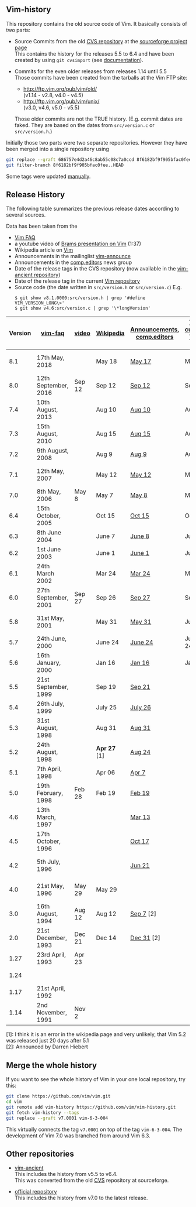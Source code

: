 Vim-history
-----------

This repository contains the old source code of Vim. It basically consists of two parts:

* Source Commits from the old [CVS repository][1] at the [sourceforge project page][2]  
  This contains the history for the releases 5.5 to 6.4 and have been created by using `git cvsimport` (see [documentation][3]).

* Commits for the even older releases from releases 1.14 until 5.5  
  Those commits have been created from the tarballs at the Vim FTP site:

  * <http://ftp.vim.org/pub/vim/old/>  
    (v1.14 - v2.8, v4.0 - v4.5)
  * <http://ftp.vim.org/pub/vim/unix/>  
    (v3.0, v4.6, v5.0 - v5.5)

  Those older commits are not the TRUE history.
  (E.g. commit dates are faked. They are based on the dates from `src/version.c` or `src/version.h`.)

Initially those two parts were two separate repositories. However they have been merged into a single repository using
```bash
git replace --graft 686757e4d2a46c8ab55c08c7a0ccd 8f6182bf9f905bfac0fee
git filter-branch 8f6182bf9f905bfac0fee..HEAD
```

Some tags were updated [manually][11].


Release History
---------------

The following table summarizes the previous release dates according to several sources.

Data has been taken from the

 * [Vim FAQ][4]
 * a youtube video of [Brams presentation on Vim][5] (1:37)
 * Wikipedia article on [Vim][6]
 * Announcements in the mailinglist [vim-announce][9]
 * Announcements in the [comp.editors][12] news group
 * Date of the release tags in the CVS repository (now available in the [vim-ancient repository][7])
 * Date of the release tag in the current [Vim repository][8]
 * Source code (the date written in `src/version.h` or `src/version.c`)  E.g.
   ```
   $ git show v8.1.0000:src/version.h | grep '#define VIM_VERSION_LONG\>'
   $ git show v4.6:src/version.c | grep '\*longVersion'
   ```

Version | [vim-faq][10] | [video][5] | [Wikipedia][6] | [Announcements][9],<br/>[comp.editors][12] | [Tags current][8],<br/>[Tags old][7] | Source code
|----|----------------------|--------|------------------|--------------------|---------|-------------
8.1  | 17th May, 2018       |        | May 18           | [May 17][38]       | May 17  | 2018 May 17
8.0  | 12th September, 2016 | Sep 12 | Sep 12           | [Sep 12][37]       | Sep 12  | 2016 Sep 12
7.4  | 10th August, 2013    |        | Aug 10           | [Aug 10][36]       | Aug 10  | 2013 Aug 10
7.3  | 15th August, 2010    |        | Aug 15           | [Aug 15][35]       | Aug 15  | 2010 Aug 15
7.2  | 9th August, 2008     |        | Aug 9            | [Aug 9][34]        | Aug 9   | 2008 Aug 9
7.1  | 12th May, 2007       |        | May 12           | [May 12][33]       | May 12  | 2007 May 12
7.0  | 8th May, 2006        | May 8  | May 7            | [May 8][32]        | May 7   | 2006 May 7
6.4  | 15th October, 2005   |        | Oct 15           | [Oct 15][31]       | Oct 15  | 2005 Oct 15
6.3  | 8th June 2004        |        | June 7           | [June 8][30]       | June 8  | 2004 June 7
6.2  | 1st June 2003        |        | June 1           | [June 1][29]       | June 2  | 2003 Jun 1
6.1  | 24th March 2002      |        | Mar 24           | [Mar 24][28]       | Mar 25  | 2002 Mar 24
6.0  | 27th September, 2001 | Sep 27 | Sep 26           | [Sep 27][27]       | Sep 27  | 2001 Sep 26
5.8  | 31st May, 2001       |        | May 31           | [May 31][26]       | June 5  | 2001 May 31
5.7  | 24th June, 2000      |        | June 24          | [June 24][25]      | June 24 | 2000 Jun 24
5.6  | 16th January, 2000   |        | Jan 16           | [Jan 16][24]       | Jan 17  | 2000 Jan 16
5.5  | 21st September, 1999 |        | Sep 19           | [Sep 21][23]       |         | 1999 Sep 19
5.4  | 26th July, 1999      |        | July 25          | [July 26][22]      |         | 1999 Jul 25
5.3  | 31st August, 1998    |        | Aug 31           | [Aug 31][21]       |         | 1998 Aug 30
5.2  | 24th August, 1998    |        | **Apr 27** \[1\] | [Aug 24][20]       |         | 1998 Aug 23
5.1  | 7th April, 1998      |        | Apr 06           | [Apr 7][19]        |         | 1998 Apr 7
5.0  | 19th February, 1998  | Feb 28 | Feb 19           | [Feb 19][18]       |         | 1998 Feb 19
4.6  | 13th March, 1997     |        |                  | [Mar 13][17]       |         | 1997 Mar 13
4.5  | 17th October, 1996   |        |                  | [Oct 17][13]       |         | 1996 Oct 12
4.2  | 5th July, 1996       |        |                  | [Jun 21][14]       |         | 1996 June 17
4.0  | 21st May, 1996       | May 29 | May 29           |                    |         | 1996 May 29
3.0  | 16th August, 1994    | Aug 12 | Aug 12           | [Sep 7][15] \[2\]  |         | 1994 Aug 12
2.0  | 21st December, 1993  | Dec 21 | Dec 14           | [Dec 31][16] \[2\] |         | 1993 Dec 14
1.27 | 23rd April, 1993     | Apr 23 |                  |                    |         | 1993 April 6
1.24 |                      |        |                  |                    |         | 5 Jan 1993
1.17 | 21st April, 1992     |        |                  |                    |         | 
1.14 | 2nd November, 1991   | Nov 2  |                  |                    |         | 

\[1\]: I think it is an error in the wikipedia page and very unlikely, that Vim 5.2 was released just 20 days after 5.1  
\[2\]: Announced by Darren Hiebert


Merge the whole history
-----------------------

If you want to see the whole history of Vim in your one local repository, try this:

```bash
git clone https://github.com/vim/vim.git
cd vim
git remote add vim-history https://github.com/vim/vim-history.git
git fetch vim-history --tags
git replace --graft v7.0001 vim-6-3-004
```

This virtually connects the tag `v7.0001` on top of the tag `vim-6-3-004`. The development of Vim 7.0 was branched from around Vim 6.3.


Other repositories
------------------

* [vim-ancient][7]  
  This includes the history from v5.5 to v6.4.  
  This was converted from the old [CVS][1] repository at sourceforge.

* [official repository][8]  
  This includes the history from v7.0 to the latest release.

[1]: https://sourceforge.net/p/vim/cvs/
[2]: https://sourceforge.net/p/vim/
[3]: https://sourceforge.net/p/forge/documentation/CVS/
[4]: https://github.com/chrisbra/vim_faq
[5]: https://www.youtube.com/watch?v=ayc_qpB-93o
[6]: https://en.wikipedia.org/wiki/Vim_(text_editor)#History
[7]: https://bitbucket.org/vim-mirror/vim-ancient
[8]: https://github.com/vim/vim
[9]: https://groups.yahoo.com/neo/groups/vimannounce/info
[10]: http://vimhelp.appspot.com/vim_faq.txt.html#faq-3.1
[11]: https://github.com/chrisbra/vim_faq/issues/8#issuecomment-419605586
[12]: https://groups.google.com/forum/#!forum/comp.editors
[13]: https://groups.google.com/d/msg/comp.editors/myQlVk5RvEQ/5yk_g2GM9EEJ
[14]: https://groups.google.com/d/msg/comp.editors/GjdHci-xBSw/Iq3kSrDJ36QJ
[15]: https://groups.google.com/d/msg/comp.editors/iSbQgMlWweU/bbPMSBcCkUsJ
[16]: https://groups.google.com/d/msg/comp.editors/9snlhebqQiA/KOi0VsDXUzYJ
[17]: https://groups.yahoo.com/neo/groups/vimannounce/conversations/messages/10
[18]: https://groups.yahoo.com/neo/groups/vimannounce/conversations/messages/26
[19]: https://groups.yahoo.com/neo/groups/vimannounce/conversations/messages/30
[20]: https://groups.yahoo.com/neo/groups/vimannounce/conversations/messages/34
[21]: https://groups.yahoo.com/neo/groups/vimannounce/conversations/messages/35
[22]: https://groups.yahoo.com/neo/groups/vimannounce/conversations/messages/49
[23]: https://groups.yahoo.com/neo/groups/vimannounce/conversations/messages/53
[24]: https://groups.yahoo.com/neo/groups/vimannounce/conversations/messages/59
[25]: https://groups.yahoo.com/neo/groups/vimannounce/conversations/messages/69
[26]: https://groups.yahoo.com/neo/groups/vimannounce/conversations/messages/78
[27]: https://groups.yahoo.com/neo/groups/vimannounce/conversations/messages/88
[28]: https://groups.yahoo.com/neo/groups/vimannounce/conversations/messages/97
[29]: https://groups.yahoo.com/neo/groups/vimannounce/conversations/messages/115
[30]: https://groups.yahoo.com/neo/groups/vimannounce/conversations/messages/130
[31]: https://groups.yahoo.com/neo/groups/vimannounce/conversations/messages/144
[32]: https://groups.yahoo.com/neo/groups/vimannounce/conversations/messages/161
[33]: https://groups.yahoo.com/neo/groups/vimannounce/conversations/messages/178
[34]: https://groups.yahoo.com/neo/groups/vimannounce/conversations/messages/190
[35]: https://groups.yahoo.com/neo/groups/vimannounce/conversations/messages/204
[36]: https://groups.yahoo.com/neo/groups/vimannounce/conversations/messages/221
[37]: https://groups.yahoo.com/neo/groups/vimannounce/conversations/messages/242
[38]: https://groups.yahoo.com/neo/groups/vimannounce/conversations/messages/257
